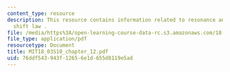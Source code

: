 ```yaml
---
content_type: resource
description: This resource contains information related to resonance and the exponential
  shift law .
file: /media/https%3A/open-learning-course-data-rc.s3.amazonaws.com/18-03-differential-equations-spring-2010/76ddf543943f12656e1d655d8119e5ad_MIT18_03S10_chapter_12.pdf
file_type: application/pdf
resourcetype: Document
title: MIT18_03S10_chapter_12.pdf
uid: 76ddf543-943f-1265-6e1d-655d8119e5ad
---
```

